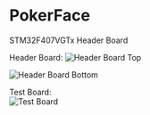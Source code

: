 # PokerFace
STM32F407VGTx Header Board  

Header Board:
![Header Board Top](https://live.staticflickr.com/65535/49983117518_5cdf38629c.jpg)

![Header Board Bottom](https://live.staticflickr.com/65535/49983900427_dae09718ca.jpg)

Test Board:  
![Test Board](https://live.staticflickr.com/65535/49983937337_f1e22a0d07.jpg)

